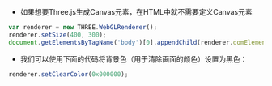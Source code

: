 * 如果想要Three.js生成Canvas元素，在HTML中就不需要定义Canvas元素

```javascript
var renderer = new THREE.WebGLRenderer();
renderer.setSize(400, 300);
document.getElementsByTagName('body')[0].appendChild(renderer.domElement);
```

* 我们可以使用下面的代码将背景色（用于清除画面的颜色）设置为黑色：

```javascript
renderer.setClearColor(0x000000);
```
